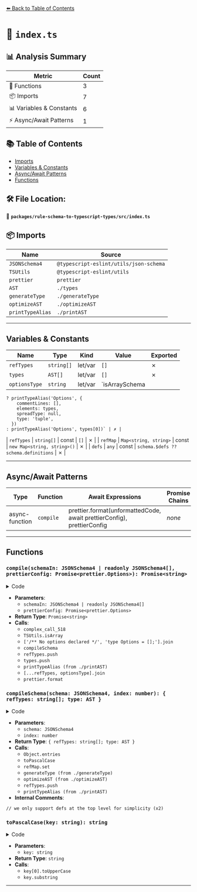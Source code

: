 [⬅️ Back to Table of Contents](../../../index.md)

# 📄 `index.ts`

## 📊 Analysis Summary

| Metric | Count |
|--------|-------|
| 🔧 Functions | 3 |
| 📦 Imports | 7 |
| 📊 Variables & Constants | 6 |
| ⚡ Async/Await Patterns | 1 |

## 📚 Table of Contents

- [Imports](#imports)
- [Variables & Constants](#variables-constants)
- [Async/Await Patterns](#asyncawait-patterns)
- [Functions](#functions)

## 🛠️ File Location:
📂 **`packages/rule-schema-to-typescript-types/src/index.ts`**

## 📦 Imports

| Name | Source |
|------|--------|
| `JSONSchema4` | `@typescript-eslint/utils/json-schema` |
| `TSUtils` | `@typescript-eslint/utils` |
| `prettier` | `prettier` |
| `AST` | `./types` |
| `generateType` | `./generateType` |
| `optimizeAST` | `./optimizeAST` |
| `printTypeAlias` | `./printAST` |


---

## Variables & Constants

| Name | Type | Kind | Value | Exported |
|------|------|------|-------|----------|
| `refTypes` | `string[]` | let/var | `[]` | ✗ |
| `types` | `AST[]` | let/var | `[]` | ✗ |
| `optionsType` | `string` | let/var | `isArraySchema
    ? printTypeAlias('Options', {
        commentLines: [],
        elements: types,
        spreadType: null,
        type: 'tuple',
      })
    : printTypeAlias('Options', types[0])` | ✗ |
| `refTypes` | `string[]` | const | `[]` | ✗ |
| `refMap` | `Map<string, string>` | const | `new Map<string, string>()` | ✗ |
| `defs` | `any` | const | `schema.$defs ?? schema.definitions` | ✗ |


---

## Async/Await Patterns

| Type | Function | Await Expressions | Promise Chains |
|------|----------|-------------------|----------------|
| async-function | `compile` | prettier.format(unformattedCode, await prettierConfig), prettierConfig | *none* |


---

## Functions

### `compile(schemaIn: JSONSchema4 | readonly JSONSchema4[], prettierConfig: Promise<prettier.Options>): Promise<string>`

<details><summary>Code</summary>

```ts
export async function compile(
  schemaIn: JSONSchema4 | readonly JSONSchema4[],
  prettierConfig: Promise<prettier.Options>,
): Promise<string> {
  const { isArraySchema, schema } = (() => {
    if (TSUtils.isArray(schemaIn)) {
      return {
        isArraySchema: true,
        schema: schemaIn,
      };
    }
    return {
      isArraySchema: false,
      schema: [schemaIn],
    };
  })();

  if (schema.length === 0) {
    return ['/** No options declared */', 'type Options = [];'].join('\n');
  }

  const refTypes: string[] = [];
  const types: AST[] = [];
  for (let i = 0; i < schema.length; i += 1) {
    const result = compileSchema(schema[i], i);
    refTypes.push(...result.refTypes);
    types.push(result.type);
  }

  const optionsType = isArraySchema
    ? printTypeAlias('Options', {
        commentLines: [],
        elements: types,
        spreadType: null,
        type: 'tuple',
      })
    : printTypeAlias('Options', types[0]);

  const unformattedCode = [...refTypes, optionsType].join('\n\n');
  try {
    return await prettier.format(unformattedCode, await prettierConfig);
  } catch (e) {
    if (e instanceof Error) {
      e.message += `\n\nUnformatted Code:\n${unformattedCode}`;
    }
    throw e;
  }
}
```
</details>

- **Parameters**:
  - `schemaIn: JSONSchema4 | readonly JSONSchema4[]`
  - `prettierConfig: Promise<prettier.Options>`
- **Return Type**: `Promise<string>`
- **Calls**:
  - `complex_call_518`
  - `TSUtils.isArray`
  - `['/** No options declared */', 'type Options = [];'].join`
  - `compileSchema`
  - `refTypes.push`
  - `types.push`
  - `printTypeAlias (from ./printAST)`
  - `[...refTypes, optionsType].join`
  - `prettier.format`
### `compileSchema(schema: JSONSchema4, index: number): { refTypes: string[]; type: AST }`

<details><summary>Code</summary>

```ts
function compileSchema(
  schema: JSONSchema4,
  index: number,
): { refTypes: string[]; type: AST } {
  const refTypes: string[] = [];

  const refMap = new Map<string, string>();
  // we only support defs at the top level for simplicity
  const defs = schema.$defs ?? schema.definitions;
  if (defs) {
    for (const [defKey, defSchema] of Object.entries(defs)) {
      const typeName = toPascalCase(defKey);
      refMap.set(`#/$defs/${defKey}`, typeName);
      refMap.set(`#/items/${index}/$defs/${defKey}`, typeName);

      const type = generateType(defSchema, refMap);
      optimizeAST(type);
      refTypes.push(printTypeAlias(typeName, type));
    }
  }

  const type = generateType(schema, refMap);
  optimizeAST(type);

  return {
    refTypes,
    type,
  };
}
```
</details>

- **Parameters**:
  - `schema: JSONSchema4`
  - `index: number`
- **Return Type**: `{ refTypes: string[]; type: AST }`
- **Calls**:
  - `Object.entries`
  - `toPascalCase`
  - `refMap.set`
  - `generateType (from ./generateType)`
  - `optimizeAST (from ./optimizeAST)`
  - `refTypes.push`
  - `printTypeAlias (from ./printAST)`
- **Internal Comments**:
```
// we only support defs at the top level for simplicity (x2)
```

### `toPascalCase(key: string): string`

<details><summary>Code</summary>

```ts
function toPascalCase(key: string): string {
  return key[0].toUpperCase() + key.substring(1);
}
```
</details>

- **Parameters**:
  - `key: string`
- **Return Type**: `string`
- **Calls**:
  - `key[0].toUpperCase`
  - `key.substring`

---